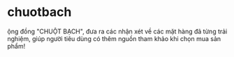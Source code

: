 # chuotbach
ộng đồng "CHUỘT BẠCH", đưa ra các nhận xét về các mặt hàng đã từng trải nghiệm, giúp người tiêu dùng có thêm nguồn tham khảo khi chọn mua sản phẩm!
